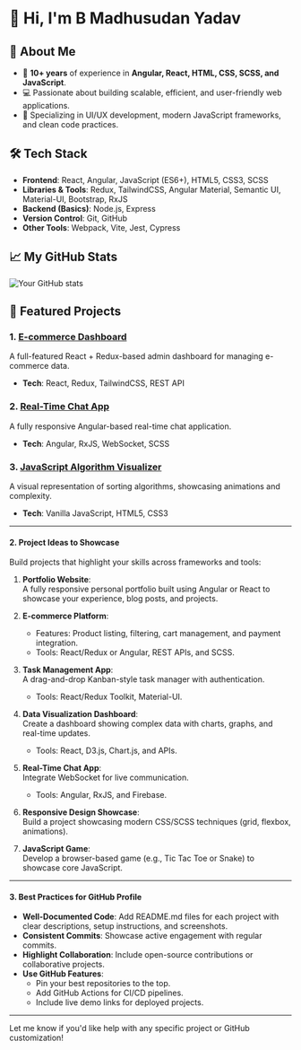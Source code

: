 # 👋 Hi, I'm B Madhusudan Yadav

## 🚀 About Me
- 🌟 **10+ years** of experience in **Angular, React, HTML, CSS, SCSS, and JavaScript**.
- 💻 Passionate about building scalable, efficient, and user-friendly web applications.
- 🎯 Specializing in UI/UX development, modern JavaScript frameworks, and clean code practices.

## 🛠️ Tech Stack
- **Frontend**: React, Angular, JavaScript (ES6+), HTML5, CSS3, SCSS
- **Libraries & Tools**: Redux, TailwindCSS, Angular Material, Semantic UI, Material-UI, Bootstrap, RxJS
- **Backend (Basics)**: Node.js, Express
- **Version Control**: Git, GitHub
- **Other Tools**: Webpack, Vite, Jest, Cypress

## 📈 My GitHub Stats
![Your GitHub stats](https://github-readme-stats.vercel.app/api?username=msy979&show_icons=true&theme=rad)

## 🌟 Featured Projects
### 1. [E-commerce Dashboard](https://github.com/your-repo)
A full-featured React + Redux-based admin dashboard for managing e-commerce data.
- **Tech**: React, Redux, TailwindCSS, REST API

### 2. [Real-Time Chat App](https://github.com/your-repo)
A fully responsive Angular-based real-time chat application.
- **Tech**: Angular, RxJS, WebSocket, SCSS

### 3. [JavaScript Algorithm Visualizer](https://github.com/your-repo)
A visual representation of sorting algorithms, showcasing animations and complexity.
- **Tech**: Vanilla JavaScript, HTML5, CSS3

---

#### **2. Project Ideas to Showcase**
Build projects that highlight your skills across frameworks and tools:

1. **Portfolio Website**:  
   A fully responsive personal portfolio built using Angular or React to showcase your experience, blog posts, and projects.

2. **E-commerce Platform**:  
   - Features: Product listing, filtering, cart management, and payment integration.  
   - Tools: React/Redux or Angular, REST APIs, and SCSS.

3. **Task Management App**:  
   A drag-and-drop Kanban-style task manager with authentication.  
   - Tools: React/Redux Toolkit, Material-UI.

4. **Data Visualization Dashboard**:  
   Create a dashboard showing complex data with charts, graphs, and real-time updates.  
   - Tools: React, D3.js, Chart.js, and APIs.

5. **Real-Time Chat App**:  
   Integrate WebSocket for live communication.  
   - Tools: Angular, RxJS, and Firebase.

6. **Responsive Design Showcase**:  
   Build a project showcasing modern CSS/SCSS techniques (grid, flexbox, animations).

7. **JavaScript Game**:  
   Develop a browser-based game (e.g., Tic Tac Toe or Snake) to showcase core JavaScript.

---

#### **3. Best Practices for GitHub Profile**
- **Well-Documented Code**: Add README.md files for each project with clear descriptions, setup instructions, and screenshots.
- **Consistent Commits**: Showcase active engagement with regular commits.
- **Highlight Collaboration**: Include open-source contributions or collaborative projects.
- **Use GitHub Features**:
  - Pin your best repositories to the top.
  - Add GitHub Actions for CI/CD pipelines.
  - Include live demo links for deployed projects.

---

Let me know if you'd like help with any specific project or GitHub customization!